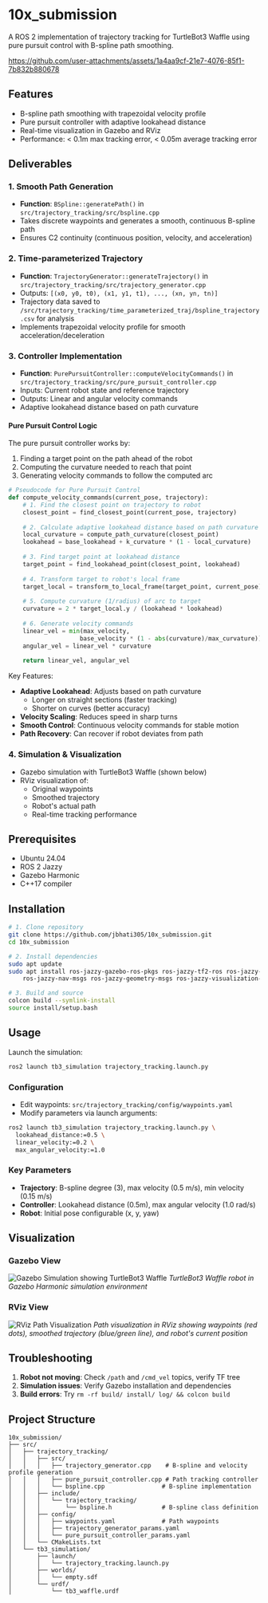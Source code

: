 # 10x_submission

A ROS 2 implementation of trajectory tracking for TurtleBot3 Waffle using pure pursuit control with B-spline path smoothing.

https://github.com/user-attachments/assets/1a4aa9cf-21e7-4076-85f1-7b832b880678

## Features
- B-spline path smoothing with trapezoidal velocity profile
- Pure pursuit controller with adaptive lookahead distance
- Real-time visualization in Gazebo and RViz
- Performance: < 0.1m max tracking error, < 0.05m average tracking error

## Deliverables

### 1. Smooth Path Generation
- **Function**: `BSpline::generatePath()` in `src/trajectory_tracking/src/bspline.cpp`
- Takes discrete waypoints and generates a smooth, continuous B-spline path
- Ensures C2 continuity (continuous position, velocity, and acceleration)

### 2. Time-parameterized Trajectory
- **Function**: `TrajectoryGenerator::generateTrajectory()` in `src/trajectory_tracking/src/trajectory_generator.cpp`
- Outputs: `[(x0, y0, t0), (x1, y1, t1), ..., (xn, yn, tn)]`
- Trajectory data saved to `/src/trajectory_tracking/time_parameterized_traj/bspline_trajectory.csv` for analysis
- Implements trapezoidal velocity profile for smooth acceleration/deceleration

### 3. Controller Implementation
- **Function**: `PurePursuitController::computeVelocityCommands()` in `src/trajectory_tracking/src/pure_pursuit_controller.cpp`
- Inputs: Current robot state and reference trajectory
- Outputs: Linear and angular velocity commands
- Adaptive lookahead distance based on path curvature

#### Pure Pursuit Control Logic
The pure pursuit controller works by:
1. Finding a target point on the path ahead of the robot
2. Computing the curvature needed to reach that point
3. Generating velocity commands to follow the computed arc

```python
# Pseudocode for Pure Pursuit Control
def compute_velocity_commands(current_pose, trajectory):
    # 1. Find the closest point on trajectory to robot
    closest_point = find_closest_point(current_pose, trajectory)
    
    # 2. Calculate adaptive lookahead distance based on path curvature
    local_curvature = compute_path_curvature(closest_point)
    lookahead = base_lookahead + k_curvature * (1 - local_curvature)
    
    # 3. Find target point at lookahead distance
    target_point = find_lookahead_point(closest_point, lookahead)
    
    # 4. Transform target to robot's local frame
    target_local = transform_to_local_frame(target_point, current_pose)
    
    # 5. Compute curvature (1/radius) of arc to target
    curvature = 2 * target_local.y / (lookahead * lookahead)
    
    # 6. Generate velocity commands
    linear_vel = min(max_velocity, 
                    base_velocity * (1 - abs(curvature)/max_curvature))
    angular_vel = linear_vel * curvature
    
    return linear_vel, angular_vel
```

Key Features:
- **Adaptive Lookahead**: Adjusts based on path curvature
  - Longer on straight sections (faster tracking)
  - Shorter on curves (better accuracy)
- **Velocity Scaling**: Reduces speed in sharp turns
- **Smooth Control**: Continuous velocity commands for stable motion
- **Path Recovery**: Can recover if robot deviates from path

### 4. Simulation & Visualization
- Gazebo simulation with TurtleBot3 Waffle (shown below)
- RViz visualization of:
  - Original waypoints
  - Smoothed trajectory
  - Robot's actual path
  - Real-time tracking performance

## Prerequisites
- Ubuntu 24.04
- ROS 2 Jazzy
- Gazebo Harmonic
- C++17 compiler

## Installation

```bash
# 1. Clone repository
git clone https://github.com/jbhati305/10x_submission.git
cd 10x_submission

# 2. Install dependencies
sudo apt update
sudo apt install ros-jazzy-gazebo-ros-pkgs ros-jazzy-tf2-ros ros-jazzy-tf2-geometry-msgs \
    ros-jazzy-nav-msgs ros-jazzy-geometry-msgs ros-jazzy-visualization-msgs

# 3. Build and source
colcon build --symlink-install
source install/setup.bash
```

## Usage

Launch the simulation:
```bash
ros2 launch tb3_simulation trajectory_tracking.launch.py
```

### Configuration
- Edit waypoints: `src/trajectory_tracking/config/waypoints.yaml`
- Modify parameters via launch arguments:
```bash
ros2 launch tb3_simulation trajectory_tracking.launch.py \
  lookahead_distance:=0.5 \
  linear_velocity:=0.2 \
  max_angular_velocity:=1.0
```

### Key Parameters
- **Trajectory**: B-spline degree (3), max velocity (0.5 m/s), min velocity (0.15 m/s)
- **Controller**: Lookahead distance (0.5m), max angular velocity (1.0 rad/s)
- **Robot**: Initial pose configurable (x, y, yaw)

## Visualization

### Gazebo View
![Gazebo Simulation showing TurtleBot3 Waffle](/Images_&_videos/tb3_gazebo.png)
*TurtleBot3 Waffle robot in Gazebo Harmonic simulation environment*

### RViz View
![RViz Path Visualization](/Images_&_videos/tb3_rviz.png)
*Path visualization in RViz showing waypoints (red dots), smoothed trajectory (blue/green line), and robot's current position*

## Troubleshooting
1. **Robot not moving**: Check `/path` and `/cmd_vel` topics, verify TF tree
2. **Simulation issues**: Verify Gazebo installation and dependencies
3. **Build errors**: Try `rm -rf build/ install/ log/ && colcon build`

## Project Structure
```
10x_submission/
├── src/
│   ├── trajectory_tracking/
│   │   ├── src/
│   │   │   ├── trajectory_generator.cpp    # B-spline and velocity profile generation
│   │   │   ├── pure_pursuit_controller.cpp # Path tracking controller
│   │   │   └── bspline.cpp                # B-spline implementation
│   │   ├── include/
│   │   │   └── trajectory_tracking/
│   │   │       └── bspline.h              # B-spline class definition
│   │   ├── config/
│   │   │   ├── waypoints.yaml             # Path waypoints
│   │   │   ├── trajectory_generator_params.yaml
│   │   │   └── pure_pursuit_controller_params.yaml
│   │   └── CMakeLists.txt
│   └── tb3_simulation/
│       ├── launch/
│       │   └── trajectory_tracking.launch.py
│       ├── worlds/
│       │   └── empty.sdf
│       └── urdf/
│           └── tb3_waffle.urdf
```
